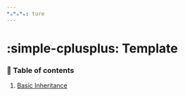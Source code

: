 ```yaml
---
ᴴₒᴴₒᴴₒ: ture
---
```


# **:simple-cplusplus: Template**

### **:book: Table of contents**

1. [Basic Inheritance](Inheritance/#basic-inheritance)
